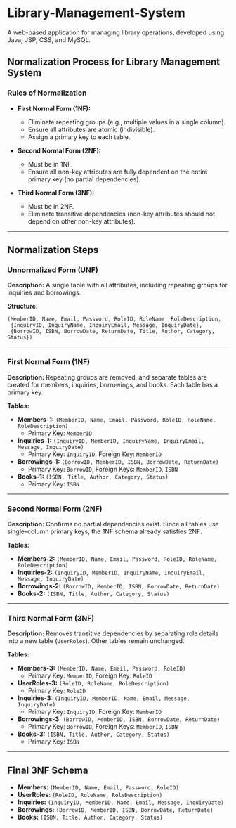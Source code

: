 # Library-Management-System
A web-based application for managing library operations, developed using Java, JSP, CSS, and MySQL.


## Normalization Process for Library Management System

### Rules of Normalization

- **First Normal Form (1NF):**
  - Eliminate repeating groups (e.g., multiple values in a single column).
  - Ensure all attributes are atomic (indivisible).
  - Assign a primary key to each table.

- **Second Normal Form (2NF):**
  - Must be in 1NF.
  - Ensure all non-key attributes are fully dependent on the entire primary key (no partial dependencies).

- **Third Normal Form (3NF):**
  - Must be in 2NF.
  - Eliminate transitive dependencies (non-key attributes should not depend on other non-key attributes).

---

## Normalization Steps

### Unnormalized Form (UNF)
**Description:** A single table with all attributes, including repeating groups for inquiries and borrowings.

**Structure:**  
```
(MemberID, Name, Email, Password, RoleID, RoleName, RoleDescription, 
 {InquiryID, InquiryName, InquiryEmail, Message, InquiryDate}, 
 {BorrowID, ISBN, BorrowDate, ReturnDate, Title, Author, Category, Status})
```

---

### First Normal Form (1NF)
**Description:** Repeating groups are removed, and separate tables are created for members, inquiries, borrowings, and books. Each table has a primary key.

**Tables:**
- **Members-1:** `(MemberID, Name, Email, Password, RoleID, RoleName, RoleDescription)`  
  - Primary Key: `MemberID`
- **Inquiries-1:** `(InquiryID, MemberID, InquiryName, InquiryEmail, Message, InquiryDate)`  
  - Primary Key: `InquiryID`, Foreign Key: `MemberID`
- **Borrowings-1:** `(BorrowID, MemberID, ISBN, BorrowDate, ReturnDate)`  
  - Primary Key: `BorrowID`, Foreign Keys: `MemberID`, `ISBN`
- **Books-1:** `(ISBN, Title, Author, Category, Status)`  
  - Primary Key: `ISBN`

---

### Second Normal Form (2NF)
**Description:** Confirms no partial dependencies exist. Since all tables use single-column primary keys, the 1NF schema already satisfies 2NF.

**Tables:**
- **Members-2:** `(MemberID, Name, Email, Password, RoleID, RoleName, RoleDescription)`
- **Inquiries-2:** `(InquiryID, MemberID, InquiryName, InquiryEmail, Message, InquiryDate)`
- **Borrowings-2:** `(BorrowID, MemberID, ISBN, BorrowDate, ReturnDate)`
- **Books-2:** `(ISBN, Title, Author, Category, Status)`

---

### Third Normal Form (3NF)
**Description:** Removes transitive dependencies by separating role details into a new table (`UserRoles`). Other tables remain unchanged.

**Tables:**
- **Members-3:** `(MemberID, Name, Email, Password, RoleID)`  
  - Primary Key: `MemberID`, Foreign Key: `RoleID`
- **UserRoles-3:** `(RoleID, RoleName, RoleDescription)`  
  - Primary Key: `RoleID`
- **Inquiries-3:** `(InquiryID, MemberID, Name, Email, Message, InquiryDate)`  
  - Primary Key: `InquiryID`, Foreign Key: `MemberID`
- **Borrowings-3:** `(BorrowID, MemberID, ISBN, BorrowDate, ReturnDate)`  
  - Primary Key: `BorrowID`, Foreign Keys: `MemberID`, `ISBN`
- **Books-3:** `(ISBN, Title, Author, Category, Status)`  
  - Primary Key: `ISBN`

---

## Final 3NF Schema
- **Members:** `(MemberID, Name, Email, Password, RoleID)`
- **UserRoles:** `(RoleID, RoleName, RoleDescription)`
- **Inquiries:** `(InquiryID, MemberID, Name, Email, Message, InquiryDate)`
- **Borrowings:** `(BorrowID, MemberID, ISBN, BorrowDate, ReturnDate)`
- **Books:** `(ISBN, Title, Author, Category, Status)`
